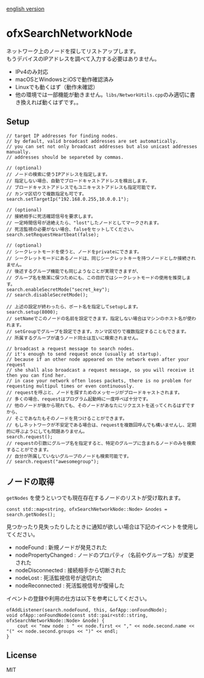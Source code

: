 [english version](readme.md)

# ofxSearchNetworkNode

ネットワーク上のノードを探してリストアップします。  
もうデバイスのIPアドレスを調べて入力する必要はありません。

- IPv4のみ対応
- macOSとWindowsとiOSで動作確認済み
- Linuxでも動くはず（動作未確認）
- 他の環境では一部機能が動きません。`libs/NetworkUtils.cpp`のみ適切に書き換えれば動くはずです。。

## Setup
```
// target IP addresses for finding nodes.
// by default, valid broadcast addresses are set automatically.
// you can set not only broadcast addresses but also unicast addresses manually.
// addresses should be separeted by commas.

// (optional)
// ノードの検索に使うIPアドレスを指定します。
// 指定しない場合、自動でブロードキャストアドレスを検出します。
// ブロードキャストアドレスでもユニキャストアドレスも指定可能です。
// カンマ区切りで複数指定も可です。
search.setTargetIp("192.168.0.255,10.0.0.1");

// (optional)
// 接続相手に死活確認信号を要求します。
// 一定時間信号が途絶えたら、"lost"したノードとしてマークされます。
// 死活監視の必要がない場合、falseをセットしてください。
search.setRequestHeartbeat(false);

// (optional)
// シークレットモードを使うと、ノードをprivateにできます。
// シークレットモードにあるノードは、同じシークレットキーを持つノードとしか接続されません。
// 後述するグループ機能でも同じようなことが実現できますが、
// グループ名を簡潔に保つためにも、この目的ではシークレットモードの使用を推奨します。
search.enableSecretMode("secret_key");
// search.disableSecretMode();

// 上述の設定が終わったら、ポート名を指定してsetupします。
search.setup(8000);
// setNameでこのノードの名前を設定できます。指定しない場合はマシンのホスト名が使われます。
// setGroupでグループを設定できます。カンマ区切りで複数指定することもできます。
// 所属するグループが違うノード同士は互いに検索されません。

// broadcast a request message to search nodes.
// it's enough to send request once (usually at startup).
// because if an other node appeared on the network even after your request
// she shall also broadcast a request message, so you will receive it then you can find her.
// in case your network often loses packets, there is no problem for requesting multipul times or even continuously.
// requestを呼ぶと、ノードを探すためのメッセージがブロードキャストされます。
// 多くの場合、requestはプログラム起動時に一度呼べば十分です。
// 他のノードが後から現れても、そのノードがあなたにリクエストを送ってくれるはずですから、
// そこであなたもそのノードを見つけることができます。
// もしネットワークが不安定である場合は、requestを複数回呼んでも構いませんし、定期的に呼ぶようにしても問題ありません。
search.request();
// requestの引数にグループ名を指定すると、特定のグループに含まれるノードのみを検索することができます。
// 自分が所属していないグループのノードも検索可能です。
// search.request("awesomegroup");
```

## ノードの取得

`getNodes` を使うといつでも現在存在するノードのリストが受け取れます。
```
const std::map<string, ofxSearchNetworkNode::Node> &nodes = search.getNodes();
```

見つかったり見失ったりしたときに通知が欲しい場合は下記のイベントを使用してください。

- nodeFound : 新規ノードが発見された
- nodePropertyChanged : ノードのプロパティ（名前やグループ名）が変更された
- nodeDisconnected : 接続相手から切断された
- nodeLost : 死活監視信号が途切れた
- nodeReconnected : 死活監視信号が復帰した

イベントの登録や利用の仕方は以下を参考にしてください。

```
ofAddListener(search.nodeFound, this, &ofApp::onFoundNode);
void ofApp::onFoundNode(const std::pair<std::string, ofxSearchNetworkNode::Node> &node) {
	cout << "new node : " << node.first << "," << node.second.name << "(" << node.second.groups << ")" << endl;
}
```

## License
MIT
